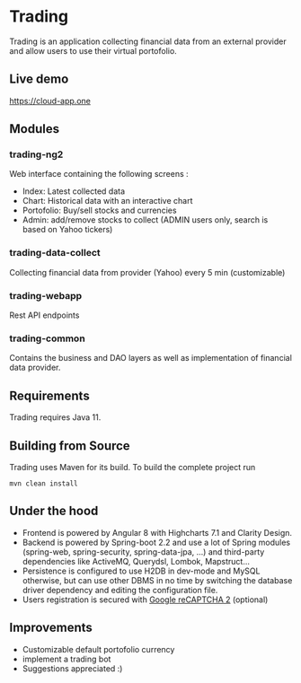 # Trading

Trading is an application collecting financial data from an external provider and allow users to use their virtual portofolio.

## Live demo
<https://cloud-app.one>

## Modules
### trading-ng2
Web interface containing the following screens : 
* Index: Latest collected data 
* Chart: Historical data with an interactive chart
* Portofolio: Buy/sell stocks and currencies
* Admin: add/remove stocks to collect (ADMIN users only, search is based on Yahoo tickers)

### trading-data-collect
Collecting financial data from provider (Yahoo) every 5 min (customizable)

### trading-webapp
Rest API endpoints

### trading-common
Contains the business and DAO layers as well as implementation of financial data provider.

## Requirements
Trading requires Java 11.

## Building from Source

Trading uses Maven for its build. To build the complete project run

    mvn clean install

## Under the hood
* Frontend is powered by Angular 8 with Highcharts 7.1 and Clarity Design. 
* Backend is powered by Spring-boot 2.2 and use a lot of Spring modules (spring-web, spring-security, spring-data-jpa, ...) and third-party dependencies like ActiveMQ, Querydsl, Lombok, Mapstruct...
* Persistence is configured to use H2DB in dev-mode and MySQL otherwise, but can use other DBMS in no time by switching the database driver dependency and editing the configuration file.
* Users registration is secured with [Google reCAPTCHA 2](https://www.google.com/recaptcha/intro/index.html) (optional)

## Improvements
* Customizable default portofolio currency
* implement a trading bot
* Suggestions appreciated :)